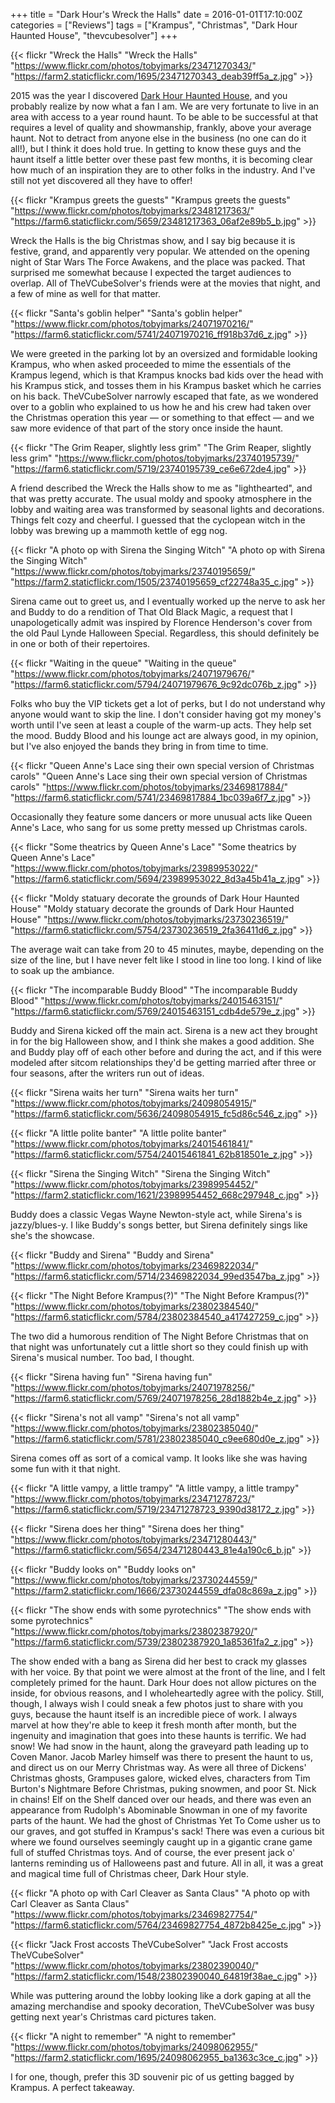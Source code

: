 +++
title = "Dark Hour's Wreck the Halls"
date = 2016-01-01T17:10:00Z
categories = ["Reviews"]
tags = ["Krampus", "Christmas", "Dark Hour Haunted House", "thevcubesolver"]
+++

{{< flickr "Wreck the Halls"
           "Wreck the Halls"
           "https://www.flickr.com/photos/tobyjmarks/23471270343/"
           "https://farm2.staticflickr.com/1695/23471270343_deab39ff5a_z.jpg" >}}

2015 was the year I discovered [Dark Hour Haunted House](http://www.tobyblog.com/2015/09/the-dark-hour-best-haunt-ever.html), and you probably realize by now what a fan I am. We are very fortunate to live in an area with access to a year round haunt. To be able to be successful at that requires a level of quality and showmanship, frankly, above your average haunt. Not to detract from anyone else in the business (no one can do it all!), but I think it does hold true. In getting to know these guys and the haunt itself a little better over these past few months, it is becoming clear how much of an inspiration they are to other folks in the industry. And I've still not yet discovered all they have to offer!
<!--more-->
{{< flickr "Krampus greets the guests"
           "Krampus greets the guests"
           "https://www.flickr.com/photos/tobyjmarks/23481217363/"
           "https://farm6.staticflickr.com/5659/23481217363_06af2e89b5_b.jpg" >}}

Wreck the Halls is the big Christmas show, and I say big because it is festive, grand, and apparently very popular. We attended on the opening night of Star Wars The Force Awakens, and the place was packed. That surprised me somewhat because I expected the target audiences to overlap. All of TheVCubeSolver's friends were at the movies that night, and a few of mine as well for that matter.

{{< flickr "Santa's goblin helper"
           "Santa's goblin helper"
           "https://www.flickr.com/photos/tobyjmarks/24071970216/"
           "https://farm6.staticflickr.com/5741/24071970216_ff918b37d6_z.jpg" >}}
 
We were greeted in the parking lot by an oversized and formidable looking Krampus, who when asked proceeded to mime the essentials of the Krampus legend, which is that Krampus knocks bad kids over the head with his Krampus stick, and tosses them in his Krampus basket which he carries on his back. TheVCubeSolver narrowly escaped that fate, as we wondered over to a goblin who explained to us how he and his crew had taken over the Christmas operation this year — or something to that effect — and we saw more evidence of that part of the story once inside the haunt.

{{< flickr "The Grim Reaper, slightly less grim"
           "The Grim Reaper, slightly less grim"
           "https://www.flickr.com/photos/tobyjmarks/23740195739/"
           "https://farm6.staticflickr.com/5719/23740195739_ce6e672de4.jpg" >}}


A friend described the Wreck the Halls show to me as "lighthearted", and that was pretty accurate. The usual moldy and spooky atmosphere in the lobby and waiting area was transformed by seasonal lights and decorations. Things felt cozy and cheerful. I guessed that the cyclopean witch in the lobby was brewing up a mammoth kettle of egg nog.

{{< flickr "A photo op with Sirena the Singing Witch"
           "A photo op with Sirena the Singing Witch"
           "https://www.flickr.com/photos/tobyjmarks/23740195659/"
           "https://farm2.staticflickr.com/1505/23740195659_cf22748a35_c.jpg" >}}

Sirena came out to greet us, and I eventually worked up the nerve to ask her and Buddy to do a rendition of That Old Black Magic, a request that I unapologetically admit was inspired by Florence Henderson's cover from the old Paul Lynde Halloween Special. Regardless, this should definitely be in one or both of their repertoires.

{{< flickr "Waiting in the queue"
           "Waiting in the queue"
           "https://www.flickr.com/photos/tobyjmarks/24071979676/"
           "https://farm6.staticflickr.com/5794/24071979676_9c92dc076b_z.jpg" >}}

Folks who buy the VIP tickets get a lot of perks, but I do not understand why anyone would want to skip the line. I don't consider having got my money's worth until I've seen at least a couple of the warm-up acts. They help set the mood. Buddy Blood and his lounge act are always good, in my opinion, but I've also enjoyed the bands they bring in from time to time.

{{< flickr "Queen Anne's Lace sing their own special version of Christmas carols"
           "Queen Anne's Lace sing their own special version of Christmas carols"
           "https://www.flickr.com/photos/tobyjmarks/23469817884/"
           "https://farm6.staticflickr.com/5741/23469817884_1bc039a6f7_z.jpg" >}}

Occasionally they feature some dancers or more unusual acts like Queen Anne's Lace, who sang for us some pretty messed up Christmas carols. 

{{< flickr "Some theatrics by Queen Anne's Lace"
           "Some theatrics by Queen Anne's Lace"
           "https://www.flickr.com/photos/tobyjmarks/23989953022/"
           "https://farm6.staticflickr.com/5694/23989953022_8d3a45b41a_z.jpg" >}}

{{< flickr "Moldy statuary decorate the grounds of Dark Hour Haunted House"
           "Moldy statuary decorate the grounds of Dark Hour Haunted House"
           "https://www.flickr.com/photos/tobyjmarks/23730236519/"
           "https://farm6.staticflickr.com/5754/23730236519_2fa36411d6_z.jpg" >}}

The average wait can take from 20 to 45 minutes, maybe, depending on the size of the line, but I have never felt like I stood in line too long. I kind of like to soak up the ambiance.

{{< flickr "The incomparable Buddy Blood"
           "The incomparable Buddy Blood"
           "https://www.flickr.com/photos/tobyjmarks/24015463151/"
           "https://farm6.staticflickr.com/5769/24015463151_cdb4de579e_z.jpg" >}}

Buddy and Sirena kicked off the main act. Sirena is a new act they brought in for the big Halloween show, and I think she makes a good addition. She and Buddy play off of each other before and during the act, and if this were modeled after sitcom relationships they'd be getting married after three or four seasons, after the writers run out of ideas.

{{< flickr "Sirena waits her turn"
           "Sirena waits her turn"
           "https://www.flickr.com/photos/tobyjmarks/24098054915/"
           "https://farm6.staticflickr.com/5636/24098054915_fc5d86c546_z.jpg" >}}

{{< flickr "A little polite banter"
           "A little polite banter"
           "https://www.flickr.com/photos/tobyjmarks/24015461841/"
           "https://farm6.staticflickr.com/5754/24015461841_62b818501e_z.jpg" >}}

{{< flickr "Sirena the Singing Witch"
           "Sirena the Singing Witch"
           "https://www.flickr.com/photos/tobyjmarks/23989954452/"
           "https://farm2.staticflickr.com/1621/23989954452_668c297948_c.jpg" >}}

Buddy does a classic Vegas Wayne Newton-style act, while Sirena's is jazzy/blues-y. I like Buddy's songs better, but Sirena definitely sings like she's the showcase.

{{< flickr "Buddy and Sirena"
           "Buddy and Sirena"
           "https://www.flickr.com/photos/tobyjmarks/23469822034/"
           "https://farm6.staticflickr.com/5714/23469822034_99ed3547ba_z.jpg" >}}

{{< flickr "The Night Before Krampus(?)"
           "The Night Before Krampus(?)"
           "https://www.flickr.com/photos/tobyjmarks/23802384540/"
           "https://farm6.staticflickr.com/5784/23802384540_a417427259_c.jpg" >}}

The two did a humorous rendition of The Night Before Christmas that on that night was unfortunately cut a little short so they could finish up with Sirena's musical number. Too bad, I thought.

{{< flickr "Sirena having fun"
           "Sirena having fun"
           "https://www.flickr.com/photos/tobyjmarks/24071978256/"
           "https://farm6.staticflickr.com/5769/24071978256_28d1882b4e_z.jpg" >}}

{{< flickr "Sirena's not all vamp"
           "Sirena's not all vamp"
           "https://www.flickr.com/photos/tobyjmarks/23802385040/"
           "https://farm6.staticflickr.com/5781/23802385040_c9ee680d0e_z.jpg" >}}

Sirena comes off as sort of a comical vamp. It looks like she was having some fun with it that night.

{{< flickr "A little vampy, a little trampy"
           "A little vampy, a little trampy"
           "https://www.flickr.com/photos/tobyjmarks/23471278723/"
           "https://farm6.staticflickr.com/5719/23471278723_9390d38172_z.jpg" >}}

{{< flickr "Sirena does her thing"
           "Sirena does her thing"
           "https://www.flickr.com/photos/tobyjmarks/23471280443/"
           "https://farm6.staticflickr.com/5654/23471280443_81e4a190c6_b.jp" >}}

{{< flickr "Buddy looks on"
           "Buddy looks on"
           "https://www.flickr.com/photos/tobyjmarks/23730244559/"
           "https://farm2.staticflickr.com/1666/23730244559_dfa08c869a_z.jpg" >}}

{{< flickr "The show ends with some pyrotechnics"
           "The show ends with some pyrotechnics"
           "https://www.flickr.com/photos/tobyjmarks/23802387920/"
           "https://farm6.staticflickr.com/5739/23802387920_1a85361fa2_z.jpg" >}}

The show ended with a bang as Sirena did her best to crack my glasses with her voice. By that point we were almost at the front of the line, and I felt completely primed for the haunt. Dark Hour does not allow pictures on the inside, for obvious reasons, and I wholeheartedly agree with the policy. Still, though, I always wish I could sneak a few photos just to share with you guys, because the haunt itself is an incredible piece of work. I always marvel at how they're able to keep it fresh month after month, but the ingenuity and imagination that goes into these haunts is terrific. We had snow! We had snow in the haunt, along the graveyard path leading up to Coven Manor. Jacob Marley himself was there to present the haunt to us, and direct us on our Merry Christmas way. As were all three of Dickens' Christmas ghosts, Grampuses galore, wicked elves, characters from Tim Burton's Nightmare Before Christmas, puking snowmen, and poor St. Nick in chains! Elf on the Shelf danced over our heads, and there was even an appearance from Rudolph's Abominable Snowman in one of my favorite parts of the haunt. We had the ghost of Christmas Yet To Come usher us to our graves, and got stuffed in Krampus's sack! There was even a curious bit where we found ourselves seemingly caught up in a gigantic crane game full of stuffed Christmas toys. And of course, the ever present jack o' lanterns reminding us of Halloweens past and future. All in all, it was a great and magical time full of Christmas cheer, Dark Hour style.

{{< flickr "A photo op with Carl Cleaver as Santa Claus"
           "A photo op with Carl Cleaver as Santa Claus"
           "https://www.flickr.com/photos/tobyjmarks/23469827754/"
           "https://farm6.staticflickr.com/5764/23469827754_4872b8425e_c.jpg" >}}

{{< flickr "Jack Frost accosts TheVCubeSolver"
           "Jack Frost accosts TheVCubeSolver"
           "https://www.flickr.com/photos/tobyjmarks/23802390040/"
           "https://farm2.staticflickr.com/1548/23802390040_64819f38ae_c.jpg" >}}

While was puttering around the lobby looking like a dork gaping at all the amazing merchandise and spooky decoration, TheVCubeSolver was busy getting next year's Christmas card pictures taken.

{{< flickr "A night to remember"
           "A night to remember"
           "https://www.flickr.com/photos/tobyjmarks/24098062955/"
           "https://farm2.staticflickr.com/1695/24098062955_ba1363c3ce_c.jpg" >}}

I for one, though, prefer this 3D souvenir pic of us getting bagged by Krampus. A perfect takeaway.
